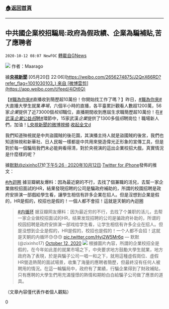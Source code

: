 ###  [:house:返回首頁](https://github.com/ourhimalayas/txt)
---

## 中共國企業校招騙局:政府為假政績、企業為騙補貼,苦了應聘者
`2020-10-12 08:07 NewFOC` [轉載自GNews](https://gnews.org/zh-hant/419373/)

![]()![](https://s3.amazonaws.com/gnews-media-offload/wp-content/uploads/2020/10/12080227/%E6%8D%95%E8%8E%B7_%E5%89%AF%E6%9C%AC-6.png)
作者：Maarago

據[**央視新聞**](https://weibo.com/2656274875?refer_flag=1001030103_) [05月20日 22:06](https://weibo.com/2656274875/J2QnX66RD?refer_flag=1001030103_) 來自 [微博雲剪](https://app.weibo.com/t/feed/4iDt6Q)

【[#職為你來#](https://s.weibo.com/weibo/%23%E8%81%8C%E4%B8%BA%E4%BD%A0%E6%9D%A5%23)直播收到簡歷超10萬份！你開始找工作了嗎？】昨日，[#職為你來#](https://s.weibo.com/weibo/%23%E8%81%8C%E4%B8%BA%E4%BD%A0%E6%9D%A5%23)大直播大學生就業*專場*，六個半小時的直播，各平臺累計觀看人數超1200萬，56家*企業*提供了近73000個*校招*職位，直播期間收到應屆生求職簡歷超10萬份！在[#武漢*企業*公益*招*聘#](https://s.weibo.com/weibo?q=%23%E6%AD%A6%E6%B1%89%E4%BC%81%E4%B8%9A%E5%85%AC%E7%9B%8A%E6%8B%9B%E8%81%98%23)環節中，15家武漢*企業*提供了1300多個*招*聘崗位！職場新人們，加油！[L央視新聞的微博視頻](http://t.cn/A62AZ3cT) [收起全文d](void%280%29;)

我們知道殃視就是中共盜國賊的後花園，其演播主持人就是盜國賊的後宮，我們也知道殃視和新華社、日人民報一樣都是中共用來營造偉光正形象的宣傳工具，但是對於每一個騙局我們未必能夠看得清，對於央視演的這出企業校招大戲，真實情況是什麼樣的呢？

據[默默@zixinho17](https://twitter.com/zixinho17)於[下午5:26 · 2020年10月12日](https://twitter.com/zixinho17/status/1315584588060614656)·[Twitter for iPhone](https://help.twitter.com/using-twitter/how-to-tweet#source-labels)發佈的推文：

[#內迴圈](https://twitter.com/hashtag/内循环?src=hashtag_click) 據豆瓣網友爆料：因為最近窮的不行，去找了個兼職的活兒，去幫一家企業做校招面試的HR，結果發現招聘的公司是騙政府補助的，所謂的校園招聘是政府安排演一部戲給學生看，讓學生相信有許多企業在招人。但是沒想到企業是假的，HR是假的，校招也是假的！一個人都不會招！這就是天朝的內迴圈

> [#内循环](https://twitter.com/hashtag/%E5%86%85%E5%BE%AA%E7%8E%AF?src=hash&amp;ref_src=twsrc%5Etfw) 据豆瓣网友爆料：因为最近穷的不行，去找了个兼职的活儿，去帮一家企业做校招面试的HR，结果发现招聘的公司是骗政府补助的，所谓的校园招聘是政府安排演一部戏给学生看，让学生相信有许多企业在招人。但是没想到企业是假的，HR是假的，校招也是假的！一个人都不会招！这就是天朝的内循环😓😓😓 [pic.twitter.com/Hyj2W5Mr6q](https://t.co/Hyj2W5Mr6q)
> — 默默 (@zixinho17) [October 12, 2020](https://twitter.com/zixinho17/status/1315584588060614656?ref_src=twsrc%5Etfw)
![]()![](https://s3.amazonaws.com/gnews-media-offload/wp-content/uploads/2020/10/12080306/%E5%90%88%E6%88%90.jpg)
根據圖片內容，所謂的企業校招全是假的，在今年如此差的就業市場之下，中央要求地方鼓勵大學生就業，地方政府為了表現，於是與騙子公司一唱一和之下，就用這種虛假崗位、虛假HR營造熱鬧的面試場景，收集了海量的應聘者簡歷，但最終沒有任何人被聘用的情況。在這一輪騙局中，政府有了業績，行騙企業得到了財政補貼，只有應聘的大學生們用充滿憧憬的熱情和期盼白白給騙子公司做了應景的道具。

（文章內容僅代表作者個人觀點）

0
